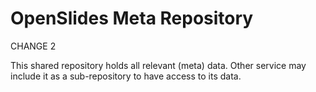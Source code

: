 # OpenSlides Meta Repository

CHANGE 2

This shared repository holds all relevant (meta) data. Other service may include it as a sub-repository to have access to its data.
